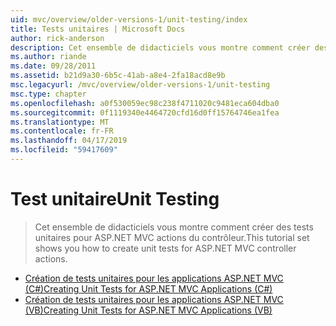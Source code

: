 ```yaml
---
uid: mvc/overview/older-versions-1/unit-testing/index
title: Tests unitaires | Microsoft Docs
author: rick-anderson
description: Cet ensemble de didacticiels vous montre comment créer des tests unitaires pour ASP.NET MVC actions du contrôleur.
ms.author: riande
ms.date: 09/28/2011
ms.assetid: b21d9a30-6b5c-41ab-a8e4-2fa18acd8e9b
msc.legacyurl: /mvc/overview/older-versions-1/unit-testing
msc.type: chapter
ms.openlocfilehash: a0f530059ec98c238f4711020c9481eca604dba0
ms.sourcegitcommit: 0f1119340e4464720cfd16d0ff15764746ea1fea
ms.translationtype: MT
ms.contentlocale: fr-FR
ms.lasthandoff: 04/17/2019
ms.locfileid: "59417609"
---
```

# <a name="unit-testing"></a><span data-ttu-id="1fec7-103">Test unitaire</span><span class="sxs-lookup"><span data-stu-id="1fec7-103">Unit Testing</span></span>

> <span data-ttu-id="1fec7-104">Cet ensemble de didacticiels vous montre comment créer des tests unitaires pour ASP.NET MVC actions du contrôleur.</span><span class="sxs-lookup"><span data-stu-id="1fec7-104">This tutorial set shows you how to create unit tests for ASP.NET MVC controller actions.</span></span>


- [<span data-ttu-id="1fec7-105">Création de tests unitaires pour les applications ASP.NET MVC (C#)</span><span class="sxs-lookup"><span data-stu-id="1fec7-105">Creating Unit Tests for ASP.NET MVC Applications (C#)</span></span>](creating-unit-tests-for-asp-net-mvc-applications-cs.md)
- [<span data-ttu-id="1fec7-106">Création de tests unitaires pour les applications ASP.NET MVC (VB)</span><span class="sxs-lookup"><span data-stu-id="1fec7-106">Creating Unit Tests for ASP.NET MVC Applications (VB)</span></span>](creating-unit-tests-for-asp-net-mvc-applications-vb.md)
